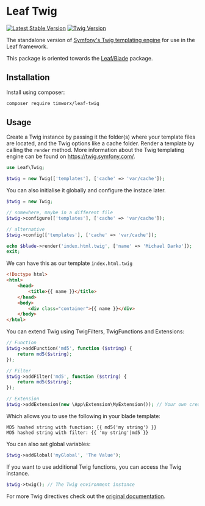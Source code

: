 #  Leaf Twig

[![Latest Stable Version](https://img.shields.io/badge/release-v1.0-blue)](https://packagist.org/packages/timworx/leaf-twig)
[![Twig Version](https://img.shields.io/badge/Twig-v3.21-BACF29)](https://packagist.org/packages/twig/twig)

The standalone version of [Symfony's Twig templating engine](https://twig.symfony.com/) for use in the Leaf framework.

This package is oriented towards the [Leaf/Blade](https://packagist.org/packages/leafs/blade) package. 

## Installation

Install using composer:

```bash
composer require timworx/leaf-twig
```

## Usage

Create a Twig instance by passing it the folder(s) where your template files are located, and the Twig options like a cache folder.
Render a template by calling the `render` method.
More information about the Twig templating engine can be found on https://twig.symfony.com/.

```php
use Leaf\Twig;

$twig = new Twig(['templates'], ['cache' => 'var/cache']);

```

You can also initialise it globally and configure the instace later.

```php
$twig = new Twig;

// somewhere, maybe in a different file
$twig->configure(['templates'], ['cache' => 'var/cache']);

// alternative
$twig->config(['templates'], ['cache' => 'var/cache']);
```

```php
echo $blade->render('index.html.twig', ['name' => 'Michael Darko']);
exit;
```

We can have this as our template `index.html.twig`

```html
<!Doctype html>
<html>
    <head>
        <title>{{ name }}</title>
    </head>
    <body>
        <div class="container">{{ name }}</div>
    </body>
</html>
```

You can extend Twig using TwigFilters, TwigFunctions and Extensions:

```php
// Function
$twig->addFunction('md5', function ($string) {
    return md5($string);
});

// Filter
$twig->addFilter('md5', function ($string) {
    return md5($string);
});

// Extension
$twig->addExtension(new \App\Extension\MyExtension()); // Your own created extension
```

Which allows you to use the following in your blade template:

```
MD5 hashed string with function: {{ md5('my string') }}
MD5 hashed string with filter: {{ 'my string'|md5 }}
```

You can also set global variables:

```php
$twig->addGlobal('myGlobal', 'The Value');
```

If you want to use additional Twig functions, you can access the Twig instance.

```php
$twig->twig(); // The Twig environment instance
```

For more Twig directives check out the [original documentation](https://twig.symfony.com/doc/3.x/).
